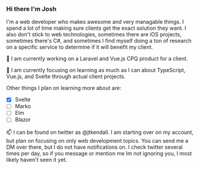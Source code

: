 ### Hi there I'm Josh

I'm a web developer who makes awesome and very managable things. I spend a lot of time making sure clients get the exact solution they want. I also don't stick to web technologies, sometimes there are iOS projects, sometimes there's C#, and sometimes I find myself doing a ton of research on a specific service to determine if it will benefit my client.

🔭 I am currently working on a Laravel and Vue.js CPQ product for a client.

🌱 I am currently focusing on learning as much as I can about TypeScript, Vue.js, and Svelte through actual client projects.

Other things I plan on learning more about are:

- [x] Svelte
- [ ] Marko
- [ ] Elm
- [ ] Blazor

📫 I can be found on twitter as @jtkendall. I am starting over on my account, but plan on focusing on only web development topics. You can send me a DM over there, but I do not have notifications on. I check twitter several times per day, so if you message or mention me Im not ignoring you, I most likely haven't seen it yet.

<!--
**jtkendall/jtkendall** is a ✨ _special_ ✨ repository because its `README.md` (this file) appears on your GitHub profile.

Here are some ideas to get you started:

- 🔭 I’m currently working on ...
- 🌱 I’m currently learning ...
- 👯 I’m looking to collaborate on ...
- 🤔 I’m looking for help with ...
- 💬 Ask me about ...
- 📫 How to reach me: ...
- 😄 Pronouns: ...
- ⚡ Fun fact: ...
-->
